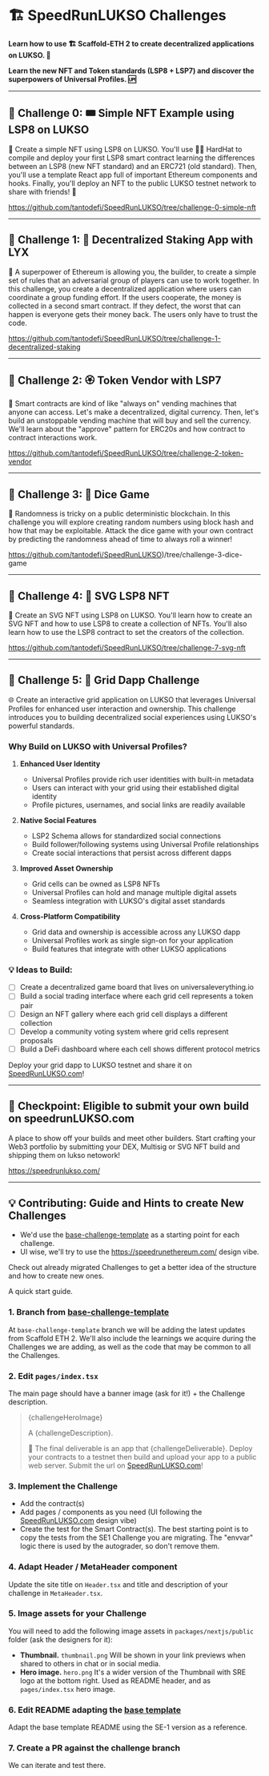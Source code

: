 # 🏗 SpeedRunLUKSO Challenges

**Learn how to use 🏗 Scaffold-ETH 2 to create decentralized applications on LUKSO. 🚀**

**Learn the new NFT and Token standards (LSP8 + LSP7) and discover the superpowers of Universal Profiles. 🆙**

---

## 🚩 Challenge 0: 🎟 Simple NFT Example using LSP8 on LUKSO

🎫 Create a simple NFT using LSP8 on LUKSO. You'll use 👷‍♀️ HardHat to compile and deploy your first LSP8 smart contract learning the differences between an LSP8 (new NFT standard) and an ERC721 (old standard). Then, you'll use a template React app full of important Ethereum components and hooks. Finally, you'll deploy an NFT to the public LUKSO testnet network to share with friends! 🚀

https://github.com/tantodefi/SpeedRunLUKSO/tree/challenge-0-simple-nft

---

## 🚩 Challenge 1: 🔏 Decentralized Staking App with LYX

🦸 A superpower of Ethereum is allowing you, the builder, to create a simple set of rules that an adversarial group of players can use to work together. In this challenge, you create a decentralized application where users can coordinate a group funding effort. If the users cooperate, the money is collected in a second smart contract. If they defect, the worst that can happen is everyone gets their money back. The users only have to trust the code.

https://github.com/tantodefi/SpeedRunLUKSO/tree/challenge-1-decentralized-staking

---

## 🚩 Challenge 2: 🏵 Token Vendor with LSP7

🤖 Smart contracts are kind of like "always on" vending machines that anyone can access. Let's make a decentralized, digital currency. Then, let's build an unstoppable vending machine that will buy and sell the currency. We'll learn about the "approve" pattern for ERC20s and how contract to contract interactions work.

https://github.com/tantodefi/SpeedRunLUKSO/tree/challenge-2-token-vendor

---

## 🚩 Challenge 3: 🎲 Dice Game

🎰 Randomness is tricky on a public deterministic blockchain. In this challenge you will explore creating random numbers using block hash and how that may be exploitable. Attack the dice game with your own contract by predicting the randomness ahead of time to always roll a winner!

https://github.com/tantodefi/SpeedRunLUKSO)/tree/challenge-3-dice-game

---

## 🚩 Challenge 4: 🎨 SVG LSP8 NFT

🎨 Create an SVG NFT using LSP8 on LUKSO. You'll learn how to create an SVG NFT and how to use LSP8 to create a collection of NFTs. You'll also learn how to use the LSP8 contract to set the creators of the collection.

https://github.com/tantodefi/SpeedRunLUKSO/tree/challenge-7-svg-nft

---

## 🚩 Challenge 5: 🔗 Grid Dapp Challenge

🌐 Create an interactive grid application on LUKSO that leverages Universal Profiles for enhanced user interaction and ownership. This challenge introduces you to building decentralized social experiences using LUKSO's powerful standards.

### Why Build on LUKSO with Universal Profiles?

1. **Enhanced User Identity**
   - Universal Profiles provide rich user identities with built-in metadata
   - Users can interact with your grid using their established digital identity
   - Profile pictures, usernames, and social links are readily available

2. **Native Social Features**
   - LSP2 Schema allows for standardized social connections
   - Build follower/following systems using Universal Profile relationships
   - Create social interactions that persist across different dapps

3. **Improved Asset Ownership**
   - Grid cells can be owned as LSP8 NFTs
   - Universal Profiles can hold and manage multiple digital assets
   - Seamless integration with LUKSO's digital asset standards

4. **Cross-Platform Compatibility**
   - Grid data and ownership is accessible across any LUKSO dapp
   - Universal Profiles work as single sign-on for your application
   - Build features that integrate with other LUKSO applications

### 💡 Ideas to Build:

- [ ] Create a decentralized game board that lives on universaleverything.io
- [ ] Build a social trading interface where each grid cell represents a token pair
- [ ] Design an NFT gallery where each grid cell displays a different collection
- [ ] Develop a community voting system where grid cells represent proposals
- [ ] Build a DeFi dashboard where each cell shows different protocol metrics

Deploy your grid dapp to LUKSO testnet and share it on [SpeedRunLUKSO.com](https://speedrunlukso.com)!

---

## 🎉 Checkpoint: Eligible to submit your own build on speedrunLUKSO.com

A place to show off your builds and meet other builders. Start crafting your Web3 portfolio by submitting your DEX, Multisig or SVG NFT build and shipping them on lukso netowork! 

https://speedrunlukso.com/

---

## 💡 Contributing: Guide and Hints to create New Challenges

- We'd use the [base-challenge-template](https://github.com/scaffold-eth/se-2-challenges/tree/base-challenge-template) as a starting point for each challenge.
- UI wise, we'll try to use the https://speedrunethereum.com/ design vibe.

Check out already migrated Challenges to get a better idea of the structure and how to create new ones.

A quick start guide.

### 1. Branch from [base-challenge-template](https://github.com/scaffold-eth/se-2-challenges/tree/base-challenge-template)

At `base-challenge-template` branch we will be adding the latest updates from Scaffold ETH 2. We'll also include the learnings we acquire during the Challenges we are adding, as well as the code that may be common to all the Challenges.

### 2. Edit `pages/index.tsx`

The main page should have a banner image (ask for it!) + the Challenge description.

> {challengeHeroImage}
>
> A {challengeDescription}.
>
> 🌟 The final deliverable is an app that {challengeDeliverable}.
> Deploy your contracts to a testnet then build and upload your app to a public web server. Submit the url on [SpeedRunLUKSO.com](https://speedrunlukso.com)!

### 3. Implement the Challenge

- Add the contract(s)
- Add pages / components as you need (UI following the [SpeedRunLUKSO.com](https://speedrunlukso.com/) design vibe)
- Create the test for the Smart Contract(s). The best starting point is to copy the tests from the SE1 Challenge you are migrating. The "envvar" logic there is used by the autograder, so don't remove them.

### 4. Adapt Header / MetaHeader component

Update the site title on `Header.tsx` and title and description of your challenge in `MetaHeader.tsx`.

### 5. Image assets for your Challenge

You will need to add the following image assets in `packages/nextjs/public` folder (ask the designers for it):

- **Thumbnail.** `thumbnail.png`
  Will be shown in your link previews when shared to others in chat or in social media.
- **Hero image.** `hero.png`
  It's a wider version of the Thumbnail with SRE logo at the bottom right. Used as README header, and as `pages/index.tsx` hero image.

### 6. Edit README adapting the [base template](https://github.com/scaffold-eth/se-2-challenges/tree/base-challenge-template#readme)

Adapt the base template README using the SE-1 version as a reference.

### 7. Create a PR against the challenge branch

We can iterate and test there.
